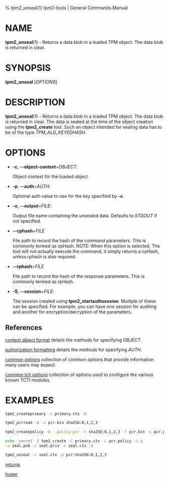 % tpm2_unseal(1) tpm2-tools | General Commands Manual

# NAME

**tpm2_unseal**(1) - Returns a data blob in a loaded TPM object. The data blob
is returned in clear.

# SYNOPSIS

**tpm2_unseal** [*OPTIONS*]

# DESCRIPTION

**tpm2_unseal**(1) - Returns a data blob in a loaded TPM object. The data blob
is returned in clear. The data is sealed at the time of the object creation
using the **tpm2_create** tool. Such an object intended for sealing data has to
be of the type _TPM\_ALG\_KEYEDHASH_.

# OPTIONS

  * **-c**, **\--object-context**=_OBJECT_:

    Object context for the loaded object.

  * **-p**, **\--auth**=_AUTH_:

    Optional auth value to use for the key specified by **-c**.

  * **-o**, **\--output**=_FILE_:

    Output file name containing the unsealed data. Defaults to _STDOUT_ if not
    specified.

  * **\--cphash**=_FILE_

    File path to record the hash of the command parameters. This is commonly
    termed as cpHash. NOTE: When this option is selected, The tool will not
    actually execute the command, it simply returns a cpHash, unless rphash is
    also required.

  * **\--rphash**=_FILE_

    File path to record the hash of the response parameters. This is commonly
    termed as rpHash.

  * **-S**, **\--session**=_FILE_:

    The session created using **tpm2_startauthsession**. Multiple of these can
    be specified. For example, you can have one session for auditing and another
    for encryption/decryption of the parameters.

## References

[context object format](common/ctxobj.md) details the methods for specifying
_OBJECT_.

[authorization formatting](common/authorizations.md) details the methods for
specifying _AUTH_.

[common options](common/options.md) collection of common options that provide
information many users may expect.

[common tcti options](common/tcti.md) collection of options used to configure
the various known TCTI modules.

# EXAMPLES

```bash
tpm2_createprimary -c primary.ctx -Q

tpm2_pcrread -Q -o pcr.bin sha256:0,1,2,3

tpm2_createpolicy -Q --policy-pcr -l sha256:0,1,2,3 -f pcr.bin -L pcr.policy

echo 'secret' | tpm2_create -C primary.ctx -L pcr.policy -i-\
-u seal.pub -r seal.priv -c seal.ctx -Q

tpm2_unseal -c seal.ctx -p pcr:sha256:0,1,2,3
```

[returns](common/returns.md)

[footer](common/footer.md)

